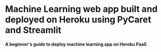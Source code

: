 # Machine Learning web app built and deployed on Heroku using PyCaret and Streamlit
#### A beginner's guide to deploy machine learning app on Heroku PaaS
